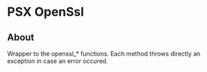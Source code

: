 PSX OpenSsl
===

## About

Wrapper to the openssl_* functions. Each method throws directly an exception in
case an error occured.

